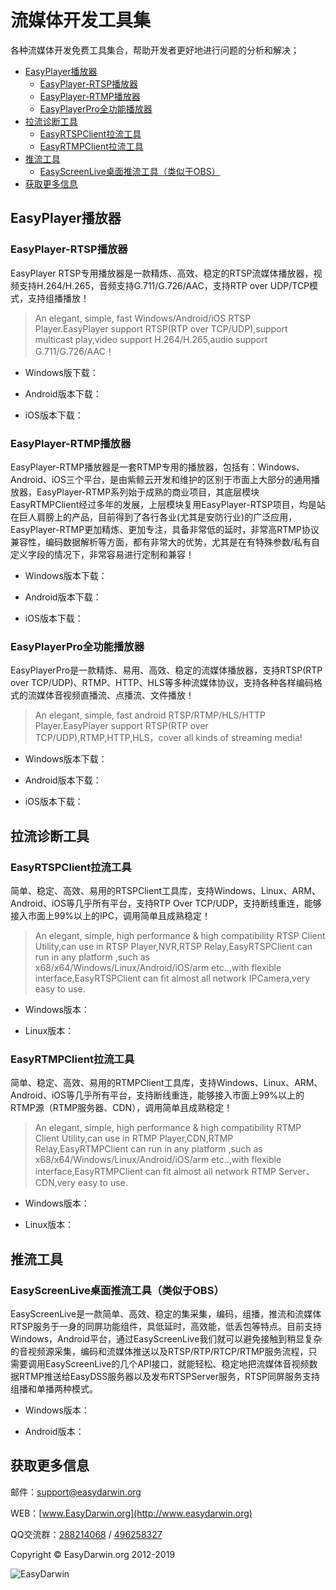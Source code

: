 # 流媒体开发工具集 #

各种流媒体开发免费工具集合，帮助开发者更好地进行问题的分析和解决；

- [EasyPlayer播放器](#easyplayer)
    - [EasyPlayer-RTSP播放器](#easyplayer-rtsp)
    - [EasyPlayer-RTMP播放器](#easyplayer-rtmp)
    - [EasyPlayerPro全功能播放器](#easyplayerpro)
- [拉流诊断工具](#streamingpullclient)
    - [EasyRTSPClient拉流工具](#easyrtspclient)
    - [EasyRTMPClient拉流工具](#easyrtmpclient)
- [推流工具](#streamingpushclient)
    - [EasyScreenLive桌面推流工具（类似于OBS）](#easyscreenlive)
- [获取更多信息](#moreinfo)


<a name="easyplayer"></a>
## EasyPlayer播放器 ##

<a name="easyplayer-rtsp"></a>
### EasyPlayer-RTSP播放器 ###

EasyPlayer RTSP专用播放器是一款精炼、高效、稳定的RTSP流媒体播放器，视频支持H.264/H.265，音频支持G.711/G.726/AAC，支持RTP over UDP/TCP模式，支持组播播放！

> An elegant, simple, fast Windows/Android/iOS RTSP Player.EasyPlayer support RTSP(RTP over TCP/UDP),support multicast play,video support H.264/H.265,audio support G.711/G.726/AAC！

- Windows版下载：

- Android版本下载：

- iOS版本下载：


<a name="easyplayer-rtmp"></a>
### EasyPlayer-RTMP播放器 ###

EasyPlayer-RTMP播放器是一套RTMP专用的播放器，包括有：Windows、Android、iOS三个平台，是由紫鲸云开发和维护的区别于市面上大部分的通用播放器，EasyPlayer-RTMP系列始于成熟的商业项目，其底层模块EasyRTMPClient经过多年的发展，上层模块复用EasyPlayer-RTSP项目，均是站在巨人肩膀上的产品，目前得到了各行各业(尤其是安防行业)的广泛应用，EasyPlayer-RTMP更加精炼、更加专注，具备非常低的延时，非常高RTMP协议兼容性，编码数据解析等方面，都有非常大的优势，尤其是在有特殊参数/私有自定义字段的情况下，非常容易进行定制和兼容！

- Windows版本下载：


- Android版本下载：


- iOS版本下载：


<a name="easyplayerpro"></a>
### EasyPlayerPro全功能播放器 ###

EasyPlayerPro是一款精炼、易用、高效、稳定的流媒体播放器，支持RTSP(RTP over TCP/UDP)、RTMP、HTTP、HLS等多种流媒体协议，支持各种各样编码格式的流媒体音视频直播流、点播流、文件播放！

> An elegant, simple, fast android RTSP/RTMP/HLS/HTTP Player.EasyPlayer support RTSP(RTP over TCP/UDP),RTMP,HTTP,HLS，cover all kinds of streaming media! 

- Windows版本下载：


- Android版本下载：


- iOS版本下载：


<a name="streamingpullclient"></a>
## 拉流诊断工具 ##

<a name="easyrtspclient"></a>
### EasyRTSPClient拉流工具 ###

简单、稳定、高效、易用的RTSPClient工具库，支持Windows、Linux、ARM、Android、iOS等几乎所有平台，支持RTP Over TCP/UDP，支持断线重连，能够接入市面上99%以上的IPC，调用简单且成熟稳定！

> An elegant, simple, high performance & high compatibility RTSP Client Utility,can use in RTSP Player,NVR,RTSP Relay,EasyRTSPClient can run in any platform ,such as x68/x64/Windows/Linux/Android/iOS/arm etc..,with flexible interface,EasyRTSPClient can fit almost all network IPCamera,very easy to use.

- Windows版本：


- Linux版本：


<a name="easyrtmpclient"></a>
### EasyRTMPClient拉流工具 ###

简单、稳定、高效、易用的RTMPClient工具库，支持Windows、Linux、ARM、Android、iOS等几乎所有平台，支持断线重连，能够接入市面上99%以上的RTMP源（RTMP服务器、CDN），调用简单且成熟稳定！

> An elegant, simple, high performance & high compatibility RTMP Client Utility,can use in RTMP Player,CDN,RTMP Relay,EasyRTMPClient can run in any platform ,such as x68/x64/Windows/Linux/Android/iOS/arm etc..,with flexible interface,EasyRTMPClient can fit almost all network RTMP Server、CDN,very easy to use.

- Windows版本：


- Linux版本：


<a name="streamingpushclient"></a>
## 推流工具 ##

<a name="easyscreenlive"></a>
### EasyScreenLive桌面推流工具（类似于OBS） ###

EasyScreenLive是一款简单、高效、稳定的集采集，编码，组播，推流和流媒体RTSP服务于一身的同屏功能组件，具低延时，高效能，低丢包等特点。目前支持Windows，Android平台，通过EasyScreenLive我们就可以避免接触到稍显复杂的音视频源采集，编码和流媒体推送以及RTSP/RTP/RTCP/RTMP服务流程，只需要调用EasyScreenLive的几个API接口，就能轻松、稳定地把流媒体音视频数据RTMP推送给EasyDSS服务器以及发布RTSPServer服务，RTSP同屏服务支持组播和单播两种模式。

- Windows版本：

- Android版本：

<a name="moreinfo"></a>
## 获取更多信息 ##

邮件：[support@easydarwin.org](mailto:support@easydarwin.org) 

WEB：[www.EasyDarwin.org](http://www.easydarwin.org)

QQ交流群：[288214068](http://jq.qq.com/?_wv=1027&k=2Dlyhr7 "EasyDarwin交流群1") / [496258327](http://jq.qq.com/?_wv=1027&k=2Hyz2ea "EasyDarwin交流群2")

Copyright &copy; EasyDarwin.org 2012-2019

![EasyDarwin](http://www.easydarwin.org/skin/easydarwin/images/wx_qrcode.jpg)

